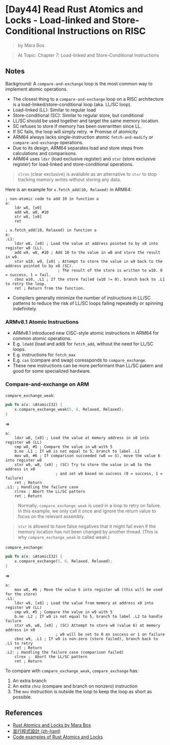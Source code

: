 # [Day44] Read Rust Atomics and Locks - Load-linked and Store-Conditional Instructions on RISC

> by Mara Bos

> At Topic: Chapter 7: Load-linked and Store-Conditional Instructions

## Notes

Background: A `compare-and-exchange` loop is the most common way to implement atomic operations.

- The closest thing to a `compare-and-exchange` loop on a RISC architecture is a load-linked/store-conditional loop (aka. LL/SC loop).
- Load-linked (LL): Similar to regular load
- Store-conditional (SC): Similar to regular store, but conditional
- LL/SC should be used together and target the same memory location.
- SC refuses to store if memory has been overwritten since LL.
- If SC fails, the loop will simply retry. => Promise of atomicity
- ARM64 always lacks single-instruction atomic `fetch-and-modify` or `compare-and-exchange` operations.
- Due to its design, ARM64 separates load and store steps from calculations and comparisons.
- ARM64 uses `ldxr` (load exclusive register) and `stxr` (store exclusive register) for load-linked and store-conditional operations.

> `clrex` (clear exclusive) is available as an alternative to `stxr` to stop tracking memory writes without storing any data.

Here is an example for `x.fetch_add(10, Relaxed)` in ARM64:

```
; non-atomic code to add 10 in function a
a:
    ldr w8, [x0]
    add w8, w8, #10
    str w8, [x0]
    ret

; x.fetch_add(10, Relaxed) in function a
a:
.L1:
    ldxr w8, [x0] ; Load the value at address pointed to by x0 into register w8 (LL).
    add w9, w8, #10 ; Add 10 to the value in w8 and store the result in w9.
    stxr w10, w9, [x0] ; Attempt to store the value in w9 back to the address pointed to by x0 (SC).
                       ; The result of the store is written to w10. 0 = success, 1 = fail.
    cbnz w10, .L1 ; If the store failed (w10 != 0), branch back to .L1 to retry the loop.
    ret ; Return from the function.
```

- Compilers generally minimize the number of instructions in LL/SC patterns to reduce the risk of LL/SC loops failing repeatedly or spinning indefinitely.

### ARMv8.1 Atomic Instructions

- ARMv8.1 introduced new CISC-style atomic instructions in ARM64 for common atomic operations.
- E.g. `ldadd` (load and add) for `fetch_add`, without the need for LL/SC loops.
- E.g. instructions for `fetch_max`
- E.g. `cas` (compare and swap) coressponds to `compare_exchange`.
- These new instructions can be more performant than LL/SC patern and good for some specialized hardware.

### Compare-and-exchange on ARM

`compare_exchange_weak`:

```rust
pub fn a(x: &AtomicI32) {
    x.compare_exchange_weak(5, 6, Relaxed, Relaxed);
}
```

=> 

```
a:
    ldxr w8, [x0] ; Load the value at memory address in x0 into register w8 (LL)
    cmp w8, #5 ; Compare the value in w8 with 5
    b.ne .L1 ; If w8 is not equal to 5, branch to label .L1
    mov w8, #6 ; If comparison succeeded (w8 == 5), move the value 6 into register w8
    stxr w9, w8, [x0] ; (SC) Try to store the value in w8 to the address in x0 
                      ; and set w9 based on success (0 = success, 1 = failure)
    ret ; Return
.L1: ; Handling the failure case
    clrex ; Abort the LL/SC pattern
    ret ; Return
```

> Normally, `compare_exchange_weak` is used in a loop to retry on failure. In this example, we only call it once and ignore the return value to focus on the relevant assembly.

> `stxr` is allowed to have false negatives that it might fail even if the memory location has not been changed by another thread. (This is why `compare_exchange_weak` is called weak.)

`compare_exchange`:

```rust
pub fn a(x: &AtomicI32) {
    x.compare_exchange(5, 6, Relaxed, Relaxed);
}
```

=> 

```
a:
    mov w8, #6 ; Move the value 6 into register w8 (this will be used for the store)
.L1:
    ldxr w9, [x0] ; Load the value from memory at address x0 into register w9 (LL)
    cmp w9, #5 ; Compare the value in w9 with 5
    b.ne .L2 ; If w9 is not equal to 5, branch to label .L2 to handle failure
    stxr w9, w8, [x0] ; (SC) Attempt to store w8 (value 6) at memory address in x0
                      ; w9 will be set to 0 on success or 1 on failure
    cbnz w9, .L1 ; If w9 is non-zero (store failed), branch back to .L1 to retry
    ret ; Return
.L2: ; Handling the failure case (comparison failed)
    clrex ;  Abort the LL/SC pattern
    ret ; Return
```

To compare with `compare_exchange_weak`, `compare_exchange` has:

1. An extra branch
2. An extra `chnz` (compare and branch on nonzero) instruction
3. The `mov` instruction is outside the loop to keep the loop as short as possible.

## References

- [Rust Atomics and Locks by Mara Bos](https://marabos.nl/atomics/)
- [並行程式設計 (zh-hant)](https://hackmd.io/@sysprog/concurrency/https%3A%2F%2Fhackmd.io%2F%40sysprog%2FS1AMIFt0D)
- [Code examples of Rust Atomics and Locks](https://github.com/m-ou-se/rust-atomics-and-locks)
